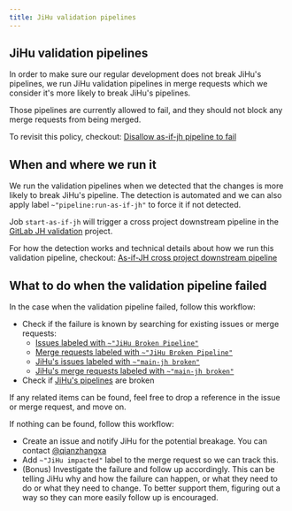 ```yaml
---
title: JiHu validation pipelines
---
```


## JiHu validation pipelines

In order to make sure our regular development does not break JiHu's pipelines,
we run JiHu validation pipelines in merge requests which we consider it's
more likely to break JiHu's pipelines.

Those pipelines are currently allowed to fail, and they should not block
any merge requests from being merged.

To revisit this policy, checkout: [Disallow as-if-jh pipeline to fail](https://gitlab.com/gitlab-org/gitlab/-/issues/351136)

## When and where we run it

We run the validation pipelines when we detected that the changes is more
likely to break JiHu's pipeline. The detection is automated and we can also
apply label `~"pipeline:run-as-if-jh"` to force it if not detected.

Job `start-as-if-jh` will trigger a cross project downstream pipeline in the
[GitLab JH validation](https://gitlab.com/gitlab-org-sandbox/gitlab-jh-validation) project.

For how the detection works and technical details about how we run this
validation pipeline, checkout:
[As-if-JH cross project downstream pipeline](https://docs.gitlab.com/ee/development/pipelines/#as-if-jh-cross-project-downstream-pipeline)

## What to do when the validation pipeline failed

In the case when the validation pipeline failed, follow this workflow:

- Check if the failure is known by searching for existing issues or merge requests:
  - [Issues labeled with `~"JiHu Broken Pipeline"`](https://gitlab.com/gitlab-org/gitlab/-/issues/?label_name%5B%5D=JiHu%20Broken%20Pipeline)
  - [Merge requests labeled with `~"JiHu Broken Pipeline"`](https://gitlab.com/gitlab-org/gitlab/-/merge_requests/?label_name%5B%5D=JiHu%20Broken%20Pipeline)
  - [JiHu's issues labeled with `~"main-jh broken"`](https://jihulab.com/gitlab-cn/gitlab/-/issues/?label_name%5B%5D=main-jh%20broken)
  - [JiHu's merge requests labeled with `~"main-jh broken"`](https://jihulab.com/gitlab-cn/gitlab/-/merge_requests?label_name%5B%5D=main-jh%20broken)
- Check if [JiHu's pipelines](https://jihulab.com/gitlab-cn/gitlab/-/pipelines?ref=main-jh) are broken

If any related items can be found, feel free to drop a reference in the issue
or merge request, and move on.

If nothing can be found, follow this workflow:

- Create an issue and notify JiHu for the potential breakage. You can contact [@qianzhangxa](https://gitlab.com/qianzhangxa)
- Add `~"JiHu impacted"` label to the merge request so we can track this.
- (Bonus) Investigate the failure and follow up accordingly. This can be telling JiHu why and how the failure can happen, or what they need to do or what they need to change. To better support them, figuring out a way so they can more easily follow up is encouraged.
